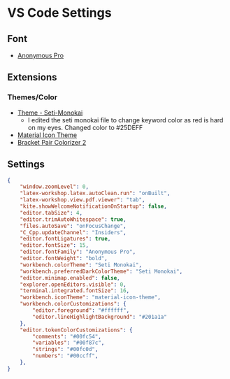 # VS Code Settings

## Font

* [Anonymous Pro](https://www.marksimonson.com/fonts/view/anonymous-pro)

## Extensions

### Themes/Color

* [Theme - Seti-Monokai](https://marketplace.visualstudio.com/items?itemName=SmukkeKim.theme-setimonokai)
    * I edited the seti monokai file to change keyword color as red is hard on my eyes. Changed color to #25DEFF
* [Material Icon Theme](https://marketplace.visualstudio.com/items?itemName=PKief.material-icon-theme)
* [Bracket Pair Colorizer 2](https://marketplace.visualstudio.com/items?itemName=CoenraadS.bracket-pair-colorizer-2)
## Settings
```json
{
    "window.zoomLevel": 0,
    "latex-workshop.latex.autoClean.run": "onBuilt",
    "latex-workshop.view.pdf.viewer": "tab",
    "kite.showWelcomeNotificationOnStartup": false,
    "editor.tabSize": 4,
    "editor.trimAutoWhitespace": true,
    "files.autoSave": "onFocusChange",
    "C_Cpp.updateChannel": "Insiders",
    "editor.fontLigatures": true,
    "editor.fontSize": 15,
    "editor.fontFamily": "Anonymous Pro",
    "editor.fontWeight": "bold",
    "workbench.colorTheme": "Seti Monokai",
    "workbench.preferredDarkColorTheme": "Seti Monokai",
    "editor.minimap.enabled": false,
    "explorer.openEditors.visible": 0,
    "terminal.integrated.fontSize": 16,
    "workbench.iconTheme": "material-icon-theme",
    "workbench.colorCustomizations": {
        "editor.foreground": "#ffffff",
        "editor.lineHighlightBackground": "#201a1a"
    },
    "editor.tokenColorCustomizations": {
        "comments": "#00fc54",
        "variables": "#00f87c",
        "strings": "#00fc0d",
        "numbers": "#00ccff",
    },
}
```
